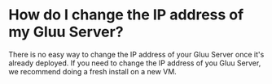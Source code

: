 # How do I change the IP address of my Gluu Server?

There is no easy way to change the IP address of your Gluu Server once it's already deployed. If you need to change the IP address of you Gluu Server, we recommend doing a fresh install on a new VM.

